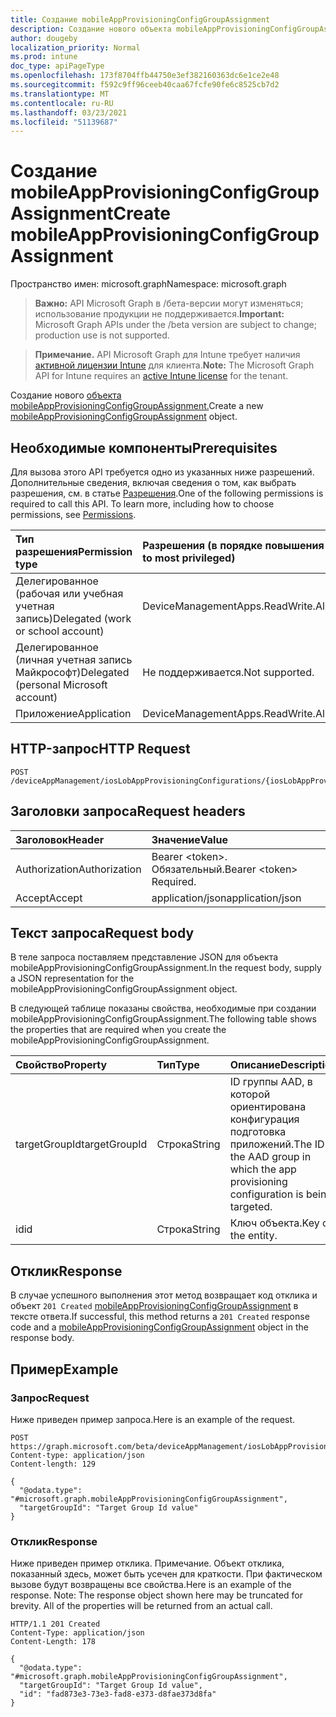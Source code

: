 ```yaml
---
title: Создание mobileAppProvisioningConfigGroupAssignment
description: Создание нового объекта mobileAppProvisioningConfigGroupAssignment.
author: dougeby
localization_priority: Normal
ms.prod: intune
doc_type: apiPageType
ms.openlocfilehash: 173f8704ffb44750e3ef382160363dc6e1ce2e48
ms.sourcegitcommit: f592c9ff96ceeb40caa67fcfe90fe6c8525cb7d2
ms.translationtype: MT
ms.contentlocale: ru-RU
ms.lasthandoff: 03/23/2021
ms.locfileid: "51139687"
---
```

# <a name="create-mobileappprovisioningconfiggroupassignment"></a><span data-ttu-id="38a97-103">Создание mobileAppProvisioningConfigGroupAssignment</span><span class="sxs-lookup"><span data-stu-id="38a97-103">Create mobileAppProvisioningConfigGroupAssignment</span></span>

<span data-ttu-id="38a97-104">Пространство имен: microsoft.graph</span><span class="sxs-lookup"><span data-stu-id="38a97-104">Namespace: microsoft.graph</span></span>

> <span data-ttu-id="38a97-105">**Важно:** API Microsoft Graph в /бета-версии могут изменяться; использование продукции не поддерживается.</span><span class="sxs-lookup"><span data-stu-id="38a97-105">**Important:** Microsoft Graph APIs under the /beta version are subject to change; production use is not supported.</span></span>

> <span data-ttu-id="38a97-106">**Примечание.** API Microsoft Graph для Intune требует наличия [активной лицензии Intune](https://go.microsoft.com/fwlink/?linkid=839381) для клиента.</span><span class="sxs-lookup"><span data-stu-id="38a97-106">**Note:** The Microsoft Graph API for Intune requires an [active Intune license](https://go.microsoft.com/fwlink/?linkid=839381) for the tenant.</span></span>

<span data-ttu-id="38a97-107">Создание нового [объекта mobileAppProvisioningConfigGroupAssignment.](../resources/intune-apps-mobileappprovisioningconfiggroupassignment.md)</span><span class="sxs-lookup"><span data-stu-id="38a97-107">Create a new [mobileAppProvisioningConfigGroupAssignment](../resources/intune-apps-mobileappprovisioningconfiggroupassignment.md) object.</span></span>

## <a name="prerequisites"></a><span data-ttu-id="38a97-108">Необходимые компоненты</span><span class="sxs-lookup"><span data-stu-id="38a97-108">Prerequisites</span></span>
<span data-ttu-id="38a97-p101">Для вызова этого API требуется одно из указанных ниже разрешений. Дополнительные сведения, включая сведения о том, как выбрать разрешения, см. в статье [Разрешения](/graph/permissions-reference).</span><span class="sxs-lookup"><span data-stu-id="38a97-p101">One of the following permissions is required to call this API. To learn more, including how to choose permissions, see [Permissions](/graph/permissions-reference).</span></span>

|<span data-ttu-id="38a97-111">Тип разрешения</span><span class="sxs-lookup"><span data-stu-id="38a97-111">Permission type</span></span>|<span data-ttu-id="38a97-112">Разрешения (в порядке повышения привилегий)</span><span class="sxs-lookup"><span data-stu-id="38a97-112">Permissions (from least to most privileged)</span></span>|
|:---|:---|
|<span data-ttu-id="38a97-113">Делегированное (рабочая или учебная учетная запись)</span><span class="sxs-lookup"><span data-stu-id="38a97-113">Delegated (work or school account)</span></span>|<span data-ttu-id="38a97-114">DeviceManagementApps.ReadWrite.All</span><span class="sxs-lookup"><span data-stu-id="38a97-114">DeviceManagementApps.ReadWrite.All</span></span>|
|<span data-ttu-id="38a97-115">Делегированное (личная учетная запись Майкрософт)</span><span class="sxs-lookup"><span data-stu-id="38a97-115">Delegated (personal Microsoft account)</span></span>|<span data-ttu-id="38a97-116">Не поддерживается.</span><span class="sxs-lookup"><span data-stu-id="38a97-116">Not supported.</span></span>|
|<span data-ttu-id="38a97-117">Приложение</span><span class="sxs-lookup"><span data-stu-id="38a97-117">Application</span></span>|<span data-ttu-id="38a97-118">DeviceManagementApps.ReadWrite.All</span><span class="sxs-lookup"><span data-stu-id="38a97-118">DeviceManagementApps.ReadWrite.All</span></span>|

## <a name="http-request"></a><span data-ttu-id="38a97-119">HTTP-запрос</span><span class="sxs-lookup"><span data-stu-id="38a97-119">HTTP Request</span></span>
<!-- {
  "blockType": "ignored"
}
-->
``` http
POST /deviceAppManagement/iosLobAppProvisioningConfigurations/{iosLobAppProvisioningConfigurationId}/groupAssignments
```

## <a name="request-headers"></a><span data-ttu-id="38a97-120">Заголовки запроса</span><span class="sxs-lookup"><span data-stu-id="38a97-120">Request headers</span></span>
|<span data-ttu-id="38a97-121">Заголовок</span><span class="sxs-lookup"><span data-stu-id="38a97-121">Header</span></span>|<span data-ttu-id="38a97-122">Значение</span><span class="sxs-lookup"><span data-stu-id="38a97-122">Value</span></span>|
|:---|:---|
|<span data-ttu-id="38a97-123">Authorization</span><span class="sxs-lookup"><span data-stu-id="38a97-123">Authorization</span></span>|<span data-ttu-id="38a97-124">Bearer &lt;token&gt;. Обязательный.</span><span class="sxs-lookup"><span data-stu-id="38a97-124">Bearer &lt;token&gt; Required.</span></span>|
|<span data-ttu-id="38a97-125">Accept</span><span class="sxs-lookup"><span data-stu-id="38a97-125">Accept</span></span>|<span data-ttu-id="38a97-126">application/json</span><span class="sxs-lookup"><span data-stu-id="38a97-126">application/json</span></span>|

## <a name="request-body"></a><span data-ttu-id="38a97-127">Текст запроса</span><span class="sxs-lookup"><span data-stu-id="38a97-127">Request body</span></span>
<span data-ttu-id="38a97-128">В теле запроса поставляем представление JSON для объекта mobileAppProvisioningConfigGroupAssignment.</span><span class="sxs-lookup"><span data-stu-id="38a97-128">In the request body, supply a JSON representation for the mobileAppProvisioningConfigGroupAssignment object.</span></span>

<span data-ttu-id="38a97-129">В следующей таблице показаны свойства, необходимые при создании mobileAppProvisioningConfigGroupAssignment.</span><span class="sxs-lookup"><span data-stu-id="38a97-129">The following table shows the properties that are required when you create the mobileAppProvisioningConfigGroupAssignment.</span></span>

|<span data-ttu-id="38a97-130">Свойство</span><span class="sxs-lookup"><span data-stu-id="38a97-130">Property</span></span>|<span data-ttu-id="38a97-131">Тип</span><span class="sxs-lookup"><span data-stu-id="38a97-131">Type</span></span>|<span data-ttu-id="38a97-132">Описание</span><span class="sxs-lookup"><span data-stu-id="38a97-132">Description</span></span>|
|:---|:---|:---|
|<span data-ttu-id="38a97-133">targetGroupId</span><span class="sxs-lookup"><span data-stu-id="38a97-133">targetGroupId</span></span>|<span data-ttu-id="38a97-134">Строка</span><span class="sxs-lookup"><span data-stu-id="38a97-134">String</span></span>|<span data-ttu-id="38a97-135">ID группы AAD, в которой ориентирована конфигурация подготовка приложений.</span><span class="sxs-lookup"><span data-stu-id="38a97-135">The ID of the AAD group in which the app provisioning configuration is being targeted.</span></span>|
|<span data-ttu-id="38a97-136">id</span><span class="sxs-lookup"><span data-stu-id="38a97-136">id</span></span>|<span data-ttu-id="38a97-137">Строка</span><span class="sxs-lookup"><span data-stu-id="38a97-137">String</span></span>|<span data-ttu-id="38a97-138">Ключ объекта.</span><span class="sxs-lookup"><span data-stu-id="38a97-138">Key of the entity.</span></span>|



## <a name="response"></a><span data-ttu-id="38a97-139">Отклик</span><span class="sxs-lookup"><span data-stu-id="38a97-139">Response</span></span>
<span data-ttu-id="38a97-140">В случае успешного выполнения этот метод возвращает код отклика и объект `201 Created` [mobileAppProvisioningConfigGroupAssignment](../resources/intune-apps-mobileappprovisioningconfiggroupassignment.md) в тексте ответа.</span><span class="sxs-lookup"><span data-stu-id="38a97-140">If successful, this method returns a `201 Created` response code and a [mobileAppProvisioningConfigGroupAssignment](../resources/intune-apps-mobileappprovisioningconfiggroupassignment.md) object in the response body.</span></span>

## <a name="example"></a><span data-ttu-id="38a97-141">Пример</span><span class="sxs-lookup"><span data-stu-id="38a97-141">Example</span></span>

### <a name="request"></a><span data-ttu-id="38a97-142">Запрос</span><span class="sxs-lookup"><span data-stu-id="38a97-142">Request</span></span>
<span data-ttu-id="38a97-143">Ниже приведен пример запроса.</span><span class="sxs-lookup"><span data-stu-id="38a97-143">Here is an example of the request.</span></span>
``` http
POST https://graph.microsoft.com/beta/deviceAppManagement/iosLobAppProvisioningConfigurations/{iosLobAppProvisioningConfigurationId}/groupAssignments
Content-type: application/json
Content-length: 129

{
  "@odata.type": "#microsoft.graph.mobileAppProvisioningConfigGroupAssignment",
  "targetGroupId": "Target Group Id value"
}
```

### <a name="response"></a><span data-ttu-id="38a97-144">Отклик</span><span class="sxs-lookup"><span data-stu-id="38a97-144">Response</span></span>
<span data-ttu-id="38a97-p102">Ниже приведен пример отклика. Примечание. Объект отклика, показанный здесь, может быть усечен для краткости. При фактическом вызове будут возвращены все свойства.</span><span class="sxs-lookup"><span data-stu-id="38a97-p102">Here is an example of the response. Note: The response object shown here may be truncated for brevity. All of the properties will be returned from an actual call.</span></span>
``` http
HTTP/1.1 201 Created
Content-Type: application/json
Content-Length: 178

{
  "@odata.type": "#microsoft.graph.mobileAppProvisioningConfigGroupAssignment",
  "targetGroupId": "Target Group Id value",
  "id": "fad873e3-73e3-fad8-e373-d8fae373d8fa"
}
```




